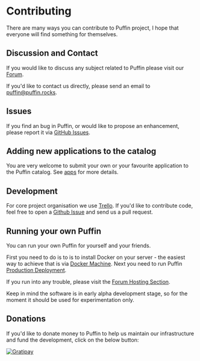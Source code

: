# Contributing

There are many ways you can contribute to Puffin project, I hope that everyone will find something for themselves.

## Discussion and Contact

If you would like to discuss any subject related to Puffin please visit our [Forum](http://forum.puffin.rocks/).

If you'd like to contact us directly, please send an email to [puffin@puffin.rocks](mailto:puffin@puffin.rocks).

## Issues

If you find an bug in Puffin, or would like to propose an enhancement,
please report it via [GitHub Issues](https://github.com/puffinrocks/puffin/issues).

## Adding new applications to the catalog

You are very welcome to submit your own or your favourite application to the Puffin catalog. See [apps](https://github.com/puffinrocks/apps)
for more details.

## Development

For core project organisation we use [Trello](https://trello.com/b/ov1cHTtu).
If you'd like to contribute code, feel free to open a [Github Issue](https://github.com/puffinrocks/puffin/issues)
and send us a pull request.

## Running your own Puffin

You can run your own Puffin for yourself and your friends.

First you need to do is to is to install Docker on your server - the easiest way to
achieve that is via [Docker Machine](README.md#docker-machine).
Next you need to run Puffin [Production Deployment](README.md#production-deployment).

If you run into any trouble, please visit the [Forum Hosting Section](http://forum.puffin.rocks/t/hosting).

Keep in mind the software is in early alpha development stage, so for the moment it should be used for
experimentation only.

## Donations

If you'd like to donate money to Puffin to help us maintain our infrastructure and fund the development,
click on the below button:

[![Gratipay](https://img.shields.io/gratipay/loomchild.svg)](https://gratipay.com/~loomchild/)
